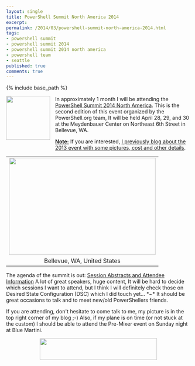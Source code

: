 ```yaml
---
layout: single
title: PowerShell Summit North America 2014
excerpt: 
permalink: /2014/03/powershell-summit-north-america-2014.html
tags: 
- powershell summit
- powershell summit 2014
- powershell summit 2014 north america
- powershell team
- seattle
published: true
comments: true
---
```

{% include base_path %} 
 
 <div class="separator" style="clear: both; text-align: center;"><a href="http://3.bp.blogspot.com/-LEhb4jenXRs/Ux_ChCYpESI/AAAAAAABjmQ/SKRk6L1L-yQ/s1600/2014-03-11+6-43-32+PM.jpg" imageanchor="1" style="clear: left; float: left; margin-bottom: 1em; margin-right: 1em;"><img border="0" src="http://3.bp.blogspot.com/-LEhb4jenXRs/Ux_ChCYpESI/AAAAAAABjmQ/SKRk6L1L-yQ/s1600/2014-03-11+6-43-32+PM.jpg" height="120" width="120" /></a></div>In approximately 1 month I will be attending the <a href="http://powershell.org/wp/community-events/summit/powershell-summit-north-america/" target="_blank">PowerShell Summit 2014 North America</a>. This is the second edition of this event organized by the PowerShell.org team, It will be held April 28, 29, and 30 at the Meydenbauer Center on Northeast 6th Street in Bellevue, WA.

<b><u>Note:</u></b> If you are interested, <a href="{{ base_path }}/2014/03/powershell-summit-north-america-2013.html" target="_blank">I previously blog about the 2013 event with some pictures, cost and other details</a>.

<table align="center" cellpadding="0" cellspacing="0" class="tr-caption-container" style="margin-left: auto; margin-right: auto; text-align: center;"><tbody><tr><td style="text-align: center;"><a href="{{ base_path }}/images/2014/20140315_PowerShell_Summit_North_America_2014/bv9__990140311__-640x427.jpeg" imageanchor="1" style="margin-left: auto; margin-right: auto;"><img border="0" src="{{ base_path }}/images/2014/20140315_PowerShell_Summit_North_America_2014/bv9__990140311__-640x427.jpeg" height="266" width="400" /></a></td></tr><tr><td class="tr-caption" style="text-align: center;">Bellevue, WA, United States</td></tr></tbody></table>
The agenda of the summit is out:&nbsp;<a href="http://powershell.org/files/2014_NA_Summit_Agenda.pdf" target="_blank">Session Abstracts and Attendee Information</a>
A lot of great speakers, huge content, It will be hard to decide which sessions I want to attend, but I think I will definitely check those on Desired State Configuration (DSC) which I did touch yet... *~*
It should be great occasions to talk and to meet new/old PowerShellers friends.

If you are attending, don't hesitate to come talk to me, my picture is in the top right corner of my blog ;-)
Also, if my plane is on time (or not stuck at the custom) I should be able to attend the Pre-Mixer event on Sunday night at Blue Martini.

<div class="separator" style="clear: both; text-align: center;"><a href="{{ base_path }}/images/2014/20140315_PowerShell_Summit_North_America_2014/Summit-Horiz-Logo-Color__296729634__-700x130.png" imageanchor="1" style="margin-left: 1em; margin-right: 1em;"><img border="0" src="{{ base_path }}/images/2014/20140315_PowerShell_Summit_North_America_2014/Summit-Horiz-Logo-Color__296729634__-700x130.png" height="59" width="320" /></a></div>


